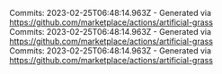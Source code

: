 Commits: 2023-02-25T06:48:14.963Z - Generated via https://github.com/marketplace/actions/artificial-grass
<br>
Commits: 2023-02-25T06:48:14.963Z - Generated via https://github.com/marketplace/actions/artificial-grass
<br>
Commits: 2023-02-25T06:48:14.963Z - Generated via https://github.com/marketplace/actions/artificial-grass
<br>
